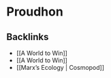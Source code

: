 # Proudhon



<a id="org575b327"></a>

## Backlinks

-   [[A World to Win]]
-   [[A World to Win]]
-   [[Marx&rsquo;s Ecology | Cosmopod]]
